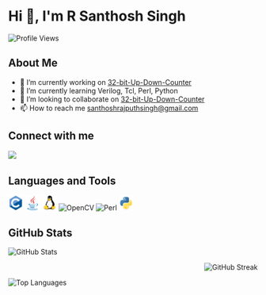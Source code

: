 # Hi 👋, I'm R Santhosh Singh

![Profile Views](https://komarev.com/ghpvc/?username=rajputhsanthoshsingh&label=Profile%20views&color=0e75b6&style=flat)

## About Me

- 🔭 I’m currently working on [32-bit-Up-Down-Counter](https://github.com/RajputhSanthoshSingh/32-bit-Up-Down-Counter)
- 🌱 I’m currently learning Verilog, Tcl, Perl, Python
- 👯 I’m looking to collaborate on [32-bit-Up-Down-Counter](https://github.com/RajputhSanthoshSingh/32-bit-Up-Down-Counter)
- 📫 How to reach me [santhoshrajputhsingh@gmail.com](mailto:santhoshrajputhsingh@gmail.com)

## Connect with me

[<img src="https://raw.githubusercontent.com/rahuldkjain/github-profile-readme-generator/master/src/images/icons/Social/linked-in-alt.svg" width="20">](https://www.linkedin.com/in/santhoshrajputh/)

## Languages and Tools

<img src="https://raw.githubusercontent.com/devicons/devicon/master/icons/c/c-original.svg" width="30" height="30" alt="C"> <img src="https://raw.githubusercontent.com/devicons/devicon/master/icons/java/java-original.svg" width="30" height="30" alt="Java"> <img src="https://raw.githubusercontent.com/devicons/devicon/master/icons/linux/linux-original.svg" width="30" height="30" alt="Linux"> <img src="https://www.vectorlogo.zone/logos/opencv/opencv-icon.svg" width="30" height="30" alt="OpenCV"> <img src="https://api.iconify.design/logos-perl.svg" width="30" height="30" alt="Perl"> <img src="https://raw.githubusercontent.com/devicons/devicon/master/icons/python/python-original.svg" width="30" height="30" alt="Python">

## GitHub Stats

<p align="left">
  <img src="https://github-readme-stats.vercel.app/api/?username=rajputhsanthoshsingh&show_icons=true&locale=en" alt="GitHub Stats" width="45%">
</p>

<p align="right">
  <img src="https://github-readme-streak-stats.herokuapp.com/?user=rajputhsanthoshsingh" alt="GitHub Streak">
</p>

<p align="left">
  <img src="https://github-readme-stats.vercel.app/api/top-langs/?username=rajputhsanthoshsingh&show_icons=true&locale=en&layout=compact" alt="Top Languages" width="45%">
</p>
